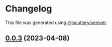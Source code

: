 # Changelog

This file was generated using [@jscutlery/semver](https://github.com/jscutlery/semver).

## [0.0.3](///compare/ui@0.0.2...ui@0.0.3) (2023-04-08)
